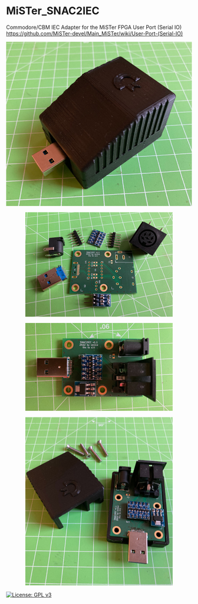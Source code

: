 # MiSTer_SNAC2IEC
Commodore/CBM IEC Adapter for the MiSTer FPGA User Port (Serial IO)  
https://github.com/MiSTer-devel/Main_MiSTer/wiki/User-Port-(Serial-IO)  

<p align="center">
  <img src="https://github.com/venice1200/MiSTer_SNAC2IEC/blob/main/Pictures/Case.jpg" width="600" class="center" />
</p>

<p align="center">
  <img src="https://github.com/venice1200/MiSTer_SNAC2IEC/blob/main/Pictures/Parts.jpg" width="400" class="center" />
</p>

<p align="center">
  <img src="https://github.com/venice1200/MiSTer_SNAC2IEC/blob/main/Pictures/Complete.jpg" width="400" class="center" />
</p>

<p align="center">
  <img src="https://github.com/venice1200/MiSTer_SNAC2IEC/blob/main/Pictures/Case_Open.jpg" width="400" class="center" />
</p>
  
[![License: GPL v3](https://img.shields.io/badge/License-GPLv3-blue.svg)](https://www.gnu.org/licenses/gpl-3.0)
